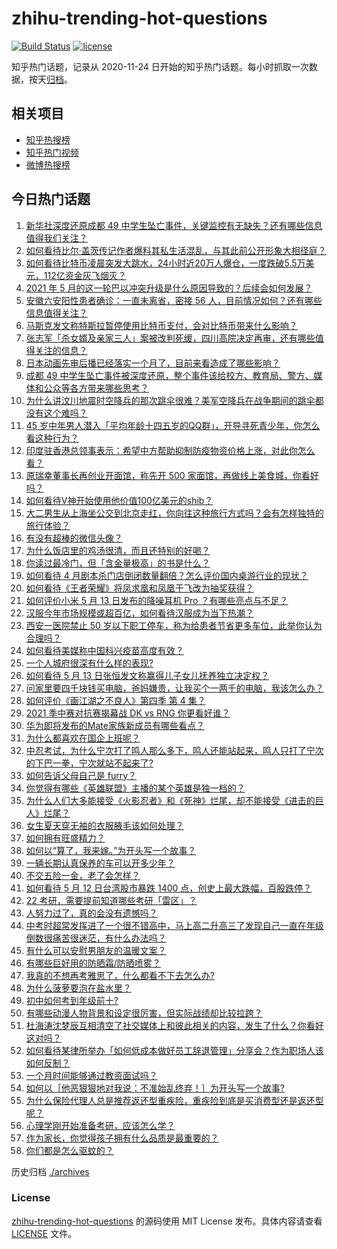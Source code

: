 # zhihu-trending-hot-questions

[![Build Status](https://github.com/justjavac/zhihu-trending-hot-questions/workflows/ci/badge.svg?branch=master)](https://github.com/justjavac/zhihu-trending-hot-questions/actions)
[![license](https://img.shields.io/github/license/justjavac/zhihu-trending-hot-questions)](https://github.com/justjavac/zhihu-trending-hot-questions/blob/master/LICENSE)

知乎热门话题，记录从 2020-11-24 日开始的知乎热门话题。每小时抓取一次数据，按天[归档](./archives)。

## 相关项目

- [知乎热搜榜](https://github.com/justjavac/zhihu-trending-top-search)
- [知乎热门视频](https://github.com/justjavac/zhihu-trending-hot-video)
- [微博热搜榜](https://github.com/justjavac/weibo-trending-hot-search)

## 今日热门话题

<!-- BEGIN -->
<!-- 最后更新时间 Fri May 14 2021 02:18:43 GMT+0800 (China Standard Time) -->

1. [新华社深度还原成都 49
   中学生坠亡事件，关键监控有无缺失？还有哪些信息值得我们关注？](https://www.zhihu.com/question/459149724)
2. [如何看待比尔·盖茨传记作者爆料其私生活混乱，与其此前公开形象大相径庭？](https://www.zhihu.com/question/459168945)
3. [如何看待比特币凌晨突发大跳水，24小时近20万人爆仓，一度跌破5.5万美元，112亿资金灰飞烟灭？](https://www.zhihu.com/question/458814331)
4. [2021 年 5
   月的这一轮巴以冲突升级是什么原因导致的？后续会如何发展？](https://www.zhihu.com/question/459004922)
5. [安徽六安阳性患者确诊：一直未离省，密接 56
   人，目前情况如何？还有哪些信息值得关注？](https://www.zhihu.com/question/459216973)
6. [马斯克发文称特斯拉暂停使用比特币支付，会对比特币带来什么影响？](https://www.zhihu.com/question/459161438)
7. [张志军「杀女婿及亲家三人」案被改判死缓，四川高院决定再审，还有哪些值得关注的信息？](https://www.zhihu.com/question/459168017)
8. [日本动画先审后播已经落实一个月了，目前来看造成了哪些影响？](https://www.zhihu.com/question/459030813)
9. [成都 49
   中学生坠亡事件被深度还原，整个事件该给校方、教育局、警方、媒体和公众等各方带来哪些思考？](https://www.zhihu.com/question/459211214)
10. [为什么讲汶川地震时空降兵的那次跳伞很难？美军空降兵在战争期间的跳伞都没有这个难吗？](https://www.zhihu.com/question/35656689)
11. [45
    岁中年男人潜入「平均年龄十四五岁的QQ群」，开导寻死青少年，你怎么看这种行为？](https://www.zhihu.com/question/458209073)
12. [印度驻香港总领事表示：希望中方帮助抑制防疫物资价格上涨，对此你怎么看？](https://www.zhihu.com/question/459219198)
13. [原瑞幸董事长再创业开面馆，称先开 500
    家面馆，再做线上美食城，你看好吗？](https://www.zhihu.com/question/459077352)
14. [如何看待V神开始使用他价值100亿美元的shib？](https://www.zhihu.com/question/459141863)
15. [大二男生从上海坐公交到北京走红，你向往这种旅行方式吗？会有怎样独特的旅行体验？](https://www.zhihu.com/question/459203090)
16. [有没有超棒的微信头像？](https://www.zhihu.com/question/432712007)
17. [为什么饭店里的鸡汤很清，而且还特别的好喝？](https://www.zhihu.com/question/437783371)
18. [你读过最冷门，但「含金量极高」的书是什么？](https://www.zhihu.com/question/438708854)
19. [如何看待 4
    月剧本杀门店倒闭数量翻倍？怎么评价国内桌游行业的现状？](https://www.zhihu.com/question/459180058)
20. [如何看待《王者荣耀》将凤求凰和凤凰于飞改为抽奖获得？](https://www.zhihu.com/question/459185231)
21. [如何评价小米 5 月 13 日发布的降噪耳机 Pro
    ？有哪些亮点与不足？](https://www.zhihu.com/question/458684897)
22. [汉服今年市场规模或超百亿，如何看待汉服成为当下热潮？](https://www.zhihu.com/question/459160852)
23. [西安一医院禁止 50
    岁以下职工停车，称为给患者节省更多车位，此举你认为合理吗？](https://www.zhihu.com/question/459024549)
24. [如何看待美媒称中国科兴疫苗高度有效？](https://www.zhihu.com/question/459164049)
25. [一个人城府很深有什么样的表现?](https://www.zhihu.com/question/30478446)
26. [如何看待 5 月 13 日张恒发文称赢得儿子女儿抚养独立决定权？](https://www.zhihu.com/question/459149865)
27. [问家里要四千块钱买电脑，爸妈嫌贵，让我买个一两千的电脑，我该怎么办？](https://www.zhihu.com/question/438760685)
28. [如何评价《画江湖之不良人》第四季 第 4 集？](https://www.zhihu.com/question/459183650)
29. [2021 季中赛对抗赛揭幕战 DK vs RNG 你更看好谁？](https://www.zhihu.com/question/459201355)
30. [华为即将发布的Mate家族新成员有哪些看点？](https://www.zhihu.com/question/459213568)
31. [为什么都喜欢在国企上班呢？](https://www.zhihu.com/question/435520812)
32. [中忍考试，为什么宁次打了鸣人那么多下，鸣人还能站起来，鸣人只打了宁次的下巴一拳，宁次就站不起来了?](https://www.zhihu.com/question/458394330)
33. [如何告诉父母自己是 furry？](https://www.zhihu.com/question/444555641)
34. [你觉得有哪些《英雄联盟》主播的某个英雄是独一档的？](https://www.zhihu.com/question/458263223)
35. [为什么人们大多能接受《火影忍者》和《死神》烂尾，却不能接受《进击的巨人》烂尾？](https://www.zhihu.com/question/453988761)
36. [女生夏天穿无袖的衣服腋毛该如何处理？](https://www.zhihu.com/question/49147353)
37. [如何拥有旺盛精力？](https://www.zhihu.com/question/21671881)
38. [如何以“算了，我来嫁。”为开头写一个故事？](https://www.zhihu.com/question/453317026)
39. [一辆长期认真保养的车可以开多少年？](https://www.zhihu.com/question/42018659)
40. [不交五险一金，老了会怎样？](https://www.zhihu.com/question/383748418)
41. [如何看待 5 月 12 日台湾股市暴跌 1400
    点，创史上最大跌幅，百股跌停？](https://www.zhihu.com/question/459028790)
42. [22 考研，需要提前知道哪些考研「雷区」？](https://www.zhihu.com/question/448380449)
43. [人努力过了，真的会没有遗憾吗？](https://www.zhihu.com/question/456328273)
44. [中考时超常发挥进了一个很不错高中，马上高二升高三了发现自己一直在年级倒数很痛苦很迷茫，有什么办法吗？](https://www.zhihu.com/question/458421713)
45. [有什么可以安慰男朋友的温暖文案？](https://www.zhihu.com/question/451064358)
46. [有哪些巨好用的防晒霜/防晒喷雾？](https://www.zhihu.com/question/268591519)
47. [我真的不想再考雅思了，什么都看不下去怎么办?](https://www.zhihu.com/question/348158667)
48. [为什么菠萝要泡在盐水里？](https://www.zhihu.com/question/441723737)
49. [初中如何考到年级前十?](https://www.zhihu.com/question/353434774)
50. [有哪些动漫人物背景和设定很厉害，但实际战绩却比较拉跨？](https://www.zhihu.com/question/450292431)
51. [杜海涛沈梦辰互相清空了社交媒体上和彼此相关的内容，发生了什么？你看好这对吗？](https://www.zhihu.com/question/459091147)
52. [如何看待某律所举办「如何低成本做好员工辞退管理」分享会？作为职场人该如何反制？](https://www.zhihu.com/question/459085788)
53. [一个月时间能够通过教资面试吗？](https://www.zhihu.com/question/450116108)
54. [如何以［他恶狠狠地对我说：不准始乱终弃！］为开头写一个故事?](https://www.zhihu.com/question/458410036)
55. [为什么保险代理人总是推荐返还型重疾险，重疾险到底是买消费型还是返还型呢？](https://www.zhihu.com/question/326513838)
56. [心理学刚开始准备考研，应该怎么学？](https://www.zhihu.com/question/458669949)
57. [作为家长，你觉得孩子拥有什么品质是最重要的？](https://www.zhihu.com/question/458325713)
58. [你们都是怎么驱蚊的？](https://www.zhihu.com/question/321811888)

<!-- END -->

历史归档 [./archives](./archives)

### License

[zhihu-trending-hot-questions](https://github.com/justjavac/zhihu-trending-hot-questions)
的源码使用 MIT License 发布。具体内容请查看 [LICENSE](./LICENSE) 文件。
